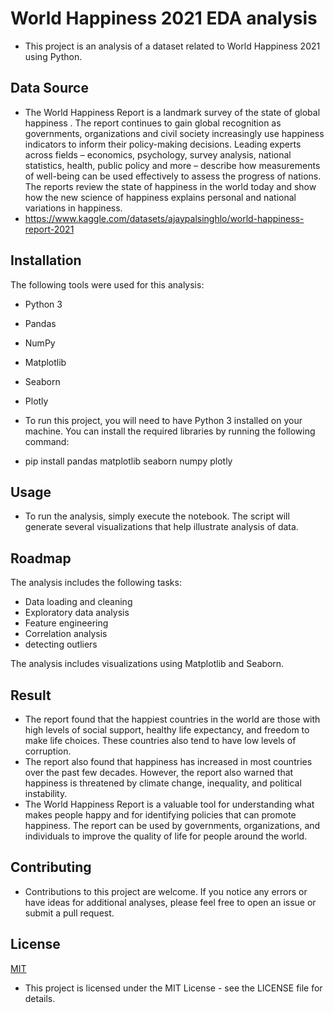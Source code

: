
# World Happiness 2021 EDA analysis

- This project is an analysis of a dataset related to World Happiness 2021 using Python.



## Data Source

- The World Happiness Report is a landmark survey of the state of global happiness . The report continues to gain global recognition as governments, organizations and civil society increasingly use happiness indicators to inform their policy-making decisions. Leading experts across fields – economics, psychology, survey analysis, national statistics, health, public policy and more – describe how measurements of well-being can be used effectively to assess the progress of nations. The reports review the state of happiness in the world today and show how the new science of happiness explains personal and national variations in happiness.
- https://www.kaggle.com/datasets/ajaypalsinghlo/world-happiness-report-2021


## Installation
The following tools were used for this analysis:

- Python 3
- Pandas
- NumPy
- Matplotlib
- Seaborn
- Plotly

- To run this project, you will need to have Python 3 installed on your machine. You can install the required libraries by running the following command:


- pip install pandas matplotlib seaborn numpy plotly

    
## Usage 
- To run the analysis, simply execute the notebook. The script will generate several visualizations that help illustrate analysis of data.
## Roadmap

The analysis includes the following tasks:

- Data loading and cleaning
- Exploratory data analysis
- Feature engineering
- Correlation analysis
- detecting outliers 

The analysis includes visualizations using Matplotlib and Seaborn.

## Result

- The report found that the happiest countries in the world are those with high levels of social support, healthy life expectancy, and freedom to make life choices. These countries also tend to have low levels of corruption.
- The report also found that happiness has increased in most countries over the past few decades. However, the report also warned that happiness is threatened by climate change, inequality, and political instability.
- The World Happiness Report is a valuable tool for understanding what makes people happy and for identifying policies that can promote happiness. The report can be used by governments, organizations, and individuals to improve the quality of life for people around the world.
## Contributing

- Contributions to this project are welcome. If you notice any errors or have ideas for additional analyses, please feel free to open an issue or submit a pull request.


## License
[MIT](https://choosealicense.com/licenses/mit/)
- This project is licensed under the MIT License - see the LICENSE file for details.


